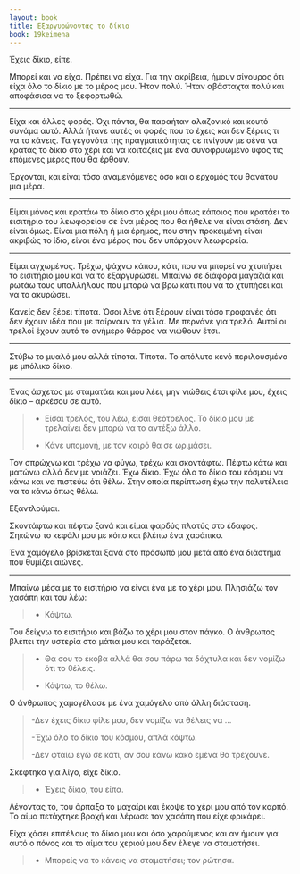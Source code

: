 ```yaml
---
layout: book
title: Εξαργυρώνοντας το δίκιο
book: 19keimena
---
```

Έχεις δίκιο, είπε.

Μπορεί και να είχα. Πρέπει να είχα. Για την ακρίβεια, ήμουν σίγουρος ότι είχα όλο το δίκιο με το μέρος μου. Ήταν πολύ. Ήταν αβάσταχτα πολύ και αποφάσισα να το ξεφορτωθώ.

* * * * *

Είχα και άλλες φορές. Όχι πάντα, θα παραήταν αλαζονικό και κουτό συνάμα αυτό. Αλλά ήτανε αυτές οι φορές που το έχεις και δεν ξέρεις τι να το κάνεις. Τα γεγονότα της πραγματικότητας σε πνίγουν με σένα να κρατάς το δίκιο στο χέρι και να κοιτάζεις με ένα συνοφρυωμένο ύφος τις επόμενες μέρες που θα έρθουν.

Έρχονται, και είναι τόσο αναμενόμενες όσο και ο ερχομός του θανάτου μια μέρα.

* * * * *

Είμαι μόνος και κρατάω το δίκιο στο χέρι μου όπως κάποιος που κρατάει το εισιτήριο του λεωφορείου σε ένα μέρος που θα ήθελε να είναι στάση. Δεν είναι όμως. Είναι μια πόλη ή μια έρημος, που στην προκειμένη είναι ακριβώς το ίδιο, είναι ένα μέρος που δεν υπάρχουν λεωφορεία.

* * * * *

Είμαι αγχωμένος. Τρέχω, ψάχνω κάπου, κάτι, που να μπορεί να χτυπήσει το εισιτήριο μου και να το εξαργυρώσει. Μπαίνω σε διάφορα μαγαζιά και ρωτάω τους υπαλλήλους που μπορώ να βρω κάτι που να το χτυπήσει και να το ακυρώσει.

Κανείς δεν ξέρει τίποτα. Όσοι λένε ότι ξέρουν είναι τόσο προφανές ότι δεν έχουν ιδέα που με παίρνουν τα γέλια. Με περνάνε για τρελό. Αυτοί οι τρελοί έχουν αυτό το ανήμερο θάρρος να νιώθουν έτσι.

* * * * *

Στύβω το μυαλό μου αλλά τίποτα. Τίποτα. Το απόλυτο κενό περιλουσμένο με μπόλικο δίκιο.

* * * * *

Ένας άσχετος με σταματάει και μου λέει, μην νιώθεις έτσι φίλε μου, έχεις δίκιο – αρκέσου σε αυτό.

> - Είσαι τρελός, του λέω, είσαι θεότρελος. Το δίκιο μου με τρελαίνει δεν μπορώ να το αντέξω άλλο.
>
> - Κάνε υπομονή, με τον καιρό θα σε ωριμάσει.

Τον σπρώχνω και τρέχω να φύγω, τρέχω και σκοντάφτω. Πέφτω κάτω και ματώνω αλλά δεν με νοιάζει. Έχω δίκιο. Έχω όλο το δίκιο του κόσμου να κάνω και να πιστεύω ότι θέλω. Στην οποία περίπτωση έχω την πολυτέλεια να το κάνω όπως θέλω.

Εξαντλούμαι.

Σκοντάφτω και πέφτω ξανά και είμαι φαρδύς πλατύς στο έδαφος. Σηκώνω το κεφάλι μου με κόπο και βλέπω ένα χασάπικο.

Ένα χαμόγελο βρίσκεται ξανά στο πρόσωπό μου μετά από ένα διάστημα που θυμίζει αιώνες.

* * * * *

Μπαίνω μέσα με το εισιτήριο να είναι ένα με το χέρι μου. Πλησιάζω τον χασάπη και του λέω:

> - Κόψτω.

Του δείχνω το εισιτήριο και βάζω το χέρι μου στον πάγκο. Ο άνθρωπος βλέπει την υστερία στα μάτια μου και ταράζεται.

> - Θα σου το έκοβα αλλά θα σου πάρω τα δάχτυλα και δεν νομίζω ότι το θέλεις.
>
> - Κόψτω, το θέλω.

Ο άνθρωπος χαμογέλασε με ένα χαμόγελο από άλλη διάσταση.

> -Δεν έχεις δίκιο φίλε μου, δεν νομίζω να θέλεις να …
>
> -Έχω όλο το δίκιο του κόσμου, απλά κόψτω.
>
> -Δεν φταίω εγώ σε κάτι, αν σου κάνω κακό εμένα θα τρέχουνε.

Σκέφτηκα για λίγο, είχε δίκιο.

> - Έχεις δίκιο, του είπα.

Λέγοντας το, του άρπαξα το μαχαίρι και έκοψε το χέρι μου από τον καρπό. Το αίμα πετάχτηκε βροχή και λέρωσε τον χασάπη που είχε φρικάρει.

Είχα χάσει επιτέλους το δίκιο μου και όσο χαρούμενος και αν ήμουν για αυτό ο πόνος και το αίμα του χεριού μου δεν έλεγε να σταματήσει.

> - Μπορείς να το κάνεις να σταματήσει; τον ρώτησα.
